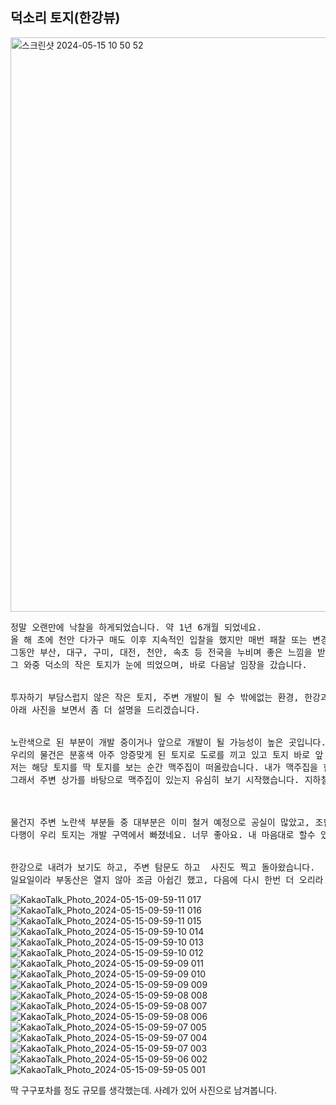 ## 덕소리 토지(한강뷰)

<img width="919" alt="스크린샷 2024-05-15 10 50 52" src="https://github.com/Lee-myungsun/myAuction/assets/62130704/b2cd23cb-4288-4400-b2b9-3b2a6c210cb4">


<pre>
정말 오랜만에 낙찰을 하게되었습니다. 약 1년 6개월 되었네요.
올 해 초에 천안 다가구 매도 이후 지속적인 입찰을 했지만 매번 패찰 또는 변경, 취소 등으로 인하여 수익화 하기 어려웠습니다. 
그동안 부산, 대구, 구미, 대전, 천안, 속초 등 전국을 누비며 좋은 느낌을 받은 물건을 보러 다녔습니다. 
그 와중 덕소의 작은 토지가 눈에 띄었으며, 바로 다음날 임장을 갔습니다. 


투자하기 부담스럽지 않은 작은 토지, 주변 개발이 될 수 밖에없는 환경, 한강과 가장 가까운 위치 등으로 인하여 흥분이 되었습니다. 
아래 사진을 보면서 좀 더 설명을 드리겠습니다. 

​
노란색으로 된 부분이 개발 중이거나 앞으로 개발이 될 가능성이 높은 곳입니다. 
우리의 물건은 분홍색 아주 앙증맞게 된 토지로 도로를 끼고 있고 토지 바로 앞 행단보도를 통해서 바로 한강으로 진출입이 가능합니다. 
저는 해당 토지를 딱 토지를 보는 순간 맥주집이 떠올랐습니다. 내가 맥주집을 한번 해봐. 라는 도전 정신을 일깨워 줬네요.
그래서 주변 상가를 바탕으로 맥주집이 있는지 유심히 보기 시작했습니다. 지하철 역사 앞쪽으로 상가들이 있었고, 나름 활성화 되어 있었으며, 맥주집은 한 두개 보였습니다. 

​

물건지 주변 노란색 부분들 중 대부분은 이미 철거 예정으로 공실이 많았고, 조합이 설립되어 자신들끼리 옥신각신 중이었습니다. 
다행이 우리 토지는 개발 구역에서 빠졌네요. 너무 좋아요. 내 마음대로 할수 있으니..
​

한강으로 내려가 보기도 하고, 주변 탐문도 하고  사진도 찍고 돌아왔습니다. 
일요일이라 부동산은 열지 않아 조금 아쉽긴 했고, 다음에 다시 한번 더 오리라...
</pre>



  
​![KakaoTalk_Photo_2024-05-15-09-59-11 017](https://github.com/Lee-myungsun/myAuction/assets/62130704/057b8087-3ba1-438a-9c47-d83a5f1d34c1)
![KakaoTalk_Photo_2024-05-15-09-59-11 016](https://github.com/Lee-myungsun/myAuction/assets/62130704/ef9194fb-a461-48f7-9c32-adbc36b1e4ca)
![KakaoTalk_Photo_2024-05-15-09-59-11 015](https://github.com/Lee-myungsun/myAuction/assets/62130704/598946c5-1bb0-41eb-87a7-2727883de3e6)
![KakaoTalk_Photo_2024-05-15-09-59-10 014](https://github.com/Lee-myungsun/myAuction/assets/62130704/ec2f79d1-d7d8-460f-9d05-7064e5092fa0)
![KakaoTalk_Photo_2024-05-15-09-59-10 013](https://github.com/Lee-myungsun/myAuction/assets/62130704/78e55956-91e2-4134-83db-c85b391d6660)
![KakaoTalk_Photo_2024-05-15-09-59-10 012](https://github.com/Lee-myungsun/myAuction/assets/62130704/42260afe-6e5b-4842-9f6d-c64dbb33bca6)
![KakaoTalk_Photo_2024-05-15-09-59-09 011](https://github.com/Lee-myungsun/myAuction/assets/62130704/a0964f06-7ca2-4659-8312-b22dffe9740c)
![KakaoTalk_Photo_2024-05-15-09-59-09 010](https://github.com/Lee-myungsun/myAuction/assets/62130704/13fda18c-4976-4f2f-a3d9-d2200fc3682e)
![KakaoTalk_Photo_2024-05-15-09-59-09 009](https://github.com/Lee-myungsun/myAuction/assets/62130704/4f2d3f59-1b86-4798-9a37-bd65b0bc1ffd)
![KakaoTalk_Photo_2024-05-15-09-59-08 008](https://github.com/Lee-myungsun/myAuction/assets/62130704/657fbb88-2cd3-484a-9143-d77654a53e68)
![KakaoTalk_Photo_2024-05-15-09-59-08 007](https://github.com/Lee-myungsun/myAuction/assets/62130704/53124316-dfae-4c0a-8821-b87e37fd1835)
![KakaoTalk_Photo_2024-05-15-09-59-08 006](https://github.com/Lee-myungsun/myAuction/assets/62130704/0c880339-b59b-435e-9a65-94c8a365903e)
![KakaoTalk_Photo_2024-05-15-09-59-07 005](https://github.com/Lee-myungsun/myAuction/assets/62130704/9ebb6a6a-b979-476e-be19-ca360ddd134d)
![KakaoTalk_Photo_2024-05-15-09-59-07 004](https://github.com/Lee-myungsun/myAuction/assets/62130704/2f8aff55-9250-44d0-8897-0dc8fb754197)
![KakaoTalk_Photo_2024-05-15-09-59-07 003](https://github.com/Lee-myungsun/myAuction/assets/62130704/4db56adf-5cca-44c8-8def-50bfad27691b)
![KakaoTalk_Photo_2024-05-15-09-59-06 002](https://github.com/Lee-myungsun/myAuction/assets/62130704/c80178c1-b8c3-48a4-bc31-723849037a01)
![KakaoTalk_Photo_2024-05-15-09-59-05 001](https://github.com/Lee-myungsun/myAuction/assets/62130704/03af74c2-a3cc-4627-a6a5-5e19faa4489e)


딱 구구포차를 정도 규모를 생각했는데. 사례가 있어 사진으로 남겨봅니다. 

